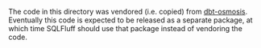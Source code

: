 The code in this directory was vendored (i.e. copied) from
[dbt-osmosis](https://github.com/z3z1ma/dbt-osmosis). Eventually this code
is expected to be released as a separate package, at which time SQLFluff
should use that package instead of vendoring the code.
